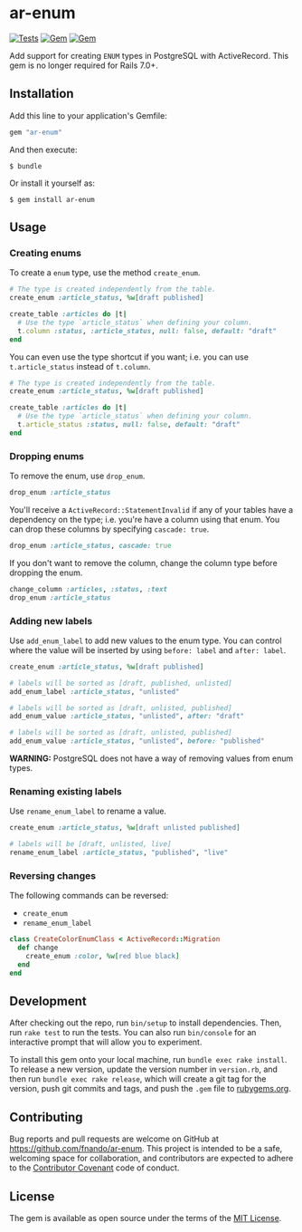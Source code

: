 # ar-enum

[![Tests](https://github.com/fnando/ar-enum/workflows/Tests/badge.svg)](https://github.com/fnando/ar-enum)
[![Gem](https://img.shields.io/gem/v/ar-enum.svg)](https://rubygems.org/gems/ar-enum)
[![Gem](https://img.shields.io/gem/dt/ar-enum.svg)](https://rubygems.org/gems/ar-enum)

Add support for creating `ENUM` types in PostgreSQL with ActiveRecord. This gem
is no longer required for Rails 7.0+.

## Installation

Add this line to your application's Gemfile:

```ruby
gem "ar-enum"
```

And then execute:

    $ bundle

Or install it yourself as:

    $ gem install ar-enum

## Usage

### Creating enums

To create a `enum` type, use the method `create_enum`.

```ruby
# The type is created independently from the table.
create_enum :article_status, %w[draft published]

create_table :articles do |t|
  # Use the type `article_status` when defining your column.
  t.column :status, :article_status, null: false, default: "draft"
end
```

You can even use the type shortcut if you want; i.e. you can use
`t.article_status` instead of `t.column`.

```ruby
# The type is created independently from the table.
create_enum :article_status, %w[draft published]

create_table :articles do |t|
  # Use the type `article_status` when defining your column.
  t.article_status :status, null: false, default: "draft"
end
```

### Dropping enums

To remove the enum, use `drop_enum`.

```ruby
drop_enum :article_status
```

You'll receive a `ActiveRecord::StatementInvalid` if any of your tables have a
dependency on the type; i.e. you're have a column using that enum. You can drop
these columns by specifying `cascade: true`.

```ruby
drop_enum :article_status, cascade: true
```

If you don't want to remove the column, change the column type before dropping
the enum.

```ruby
change_column :articles, :status, :text
drop_enum :article_status
```

### Adding new labels

Use `add_enum_label` to add new values to the enum type. You can control where
the value will be inserted by using `before: label` and `after: label`.

```ruby
create_enum :article_status, %w[draft published]

# labels will be sorted as [draft, published, unlisted]
add_enum_label :article_status, "unlisted"

# labels will be sorted as [draft, unlisted, published]
add_enum_value :article_status, "unlisted", after: "draft"

# labels will be sorted as [draft, unlisted, published]
add_enum_value :article_status, "unlisted", before: "published"
```

**WARNING:** PostgreSQL does not have a way of removing values from enum types.

### Renaming existing labels

Use `rename_enum_label` to rename a value.

```ruby
create_enum :article_status, %w[draft unlisted published]

# labels will be [draft, unlisted, live]
rename_enum_label :article_status, "published", "live"
```

### Reversing changes

The following commands can be reversed:

- `create_enum`
- `rename_enum_label`

```ruby
class CreateColorEnumClass < ActiveRecord::Migration
  def change
    create_enum :color, %w[red blue black]
  end
end
```

## Development

After checking out the repo, run `bin/setup` to install dependencies. Then, run
`rake test` to run the tests. You can also run `bin/console` for an interactive
prompt that will allow you to experiment.

To install this gem onto your local machine, run `bundle exec rake install`. To
release a new version, update the version number in `version.rb`, and then run
`bundle exec rake release`, which will create a git tag for the version, push
git commits and tags, and push the `.gem` file to
[rubygems.org](https://rubygems.org).

## Contributing

Bug reports and pull requests are welcome on GitHub at
https://github.com/fnando/ar-enum. This project is intended to be a safe,
welcoming space for collaboration, and contributors are expected to adhere to
the [Contributor Covenant](contributor-covenant.org) code of conduct.

## License

The gem is available as open source under the terms of the
[MIT License](http://opensource.org/licenses/MIT).
